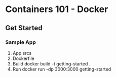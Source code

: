 # Containers 101 - Docker

## Get Started
### Sample App
1. App srcs
2. Dockerfile
3. Build
docker build -t getting-started .
4. Run
docker run -dp 3000:3000 getting-started